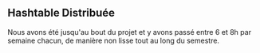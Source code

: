 Hashtable Distribuée
-

Nous avons été jusqu'au bout du projet et y avons passé entre 6 et 8h par semaine chacun, de manière non lisse tout au long du semestre.

